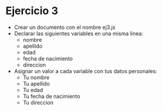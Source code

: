 # Ejercicio 3

* Crear un documento con el nombre ej3.js
* Declarar las siguientes variables en una misma línea:
  * nombre
  * apellido
  * edad
  * fecha de nacimiento
  * direccion
* Asignar un valor a cada variable con tus datos personales:
  * Tu nombre
  * Tu apellido
  * Tu edad
  * Tu fecha de nacimiento
  * Tu direccion
